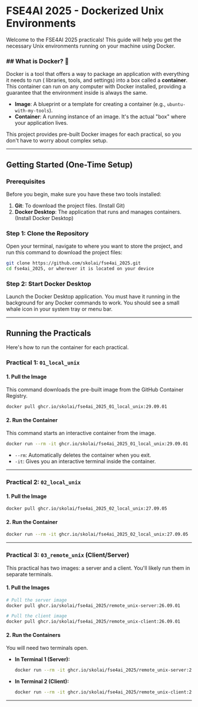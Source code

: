 # FSE4AI 2025 - Dockerized Unix Environments

Welcome to the FSE4AI 2025 practicals\! This guide will help you get the necessary Unix environments running on your machine using Docker.

### \#\# What is Docker? 🐳

Docker is a tool that offers a way to package an application with everything it needs to run ( libraries, tools, and settings) into a box called a **container**. This container can run on any computer with Docker installed, providing a guarantee that the environment inside is always the same.

  * **Image**: A blueprint or a template for creating a container (e.g., `ubuntu-with-my-tools`).
  * **Container**: A running instance of an image. It's the actual "box" where your application lives.

This project provides pre-built Docker images for each practical, so you don't have to worry about complex setup.

-----

## Getting Started (One-Time Setup)

### **Prerequisites**

Before you begin, make sure you have these two tools installed:

1.  **Git**: To download the project files. (Install Git)
2.  **Docker Desktop**: The application that runs and manages containers. (Install Docker Desktop)

### **Step 1: Clone the Repository**

Open your terminal, navigate to where you want to store the project, and run this command to download the project files:

```sh
git clone https://github.com/skolai/fse4ai_2025.git
cd fse4ai_2025, or wherever it is located on your device
```

### **Step 2: Start Docker Desktop**

Launch the Docker Desktop application. You must have it running in the background for any Docker commands to work. You should see a small whale icon in your system tray or menu bar.

-----

## Running the Practicals

Here's how to run the container for each practical.

### **Practical 1: `01_local_unix`**

#### 1\. Pull the Image

This command downloads the pre-built image from the GitHub Container Registry.

```sh
docker pull ghcr.io/skolai/fse4ai_2025_01_local_unix:29.09.01
```

#### 2\. Run the Container

This command starts an interactive container from the image.

```sh
docker run --rm -it ghcr.io/skolai/fse4ai_2025_01_local_unix:29.09.01
```

  * `--rm`: Automatically deletes the container when you exit.
  * `-it`: Gives you an interactive terminal inside the container.

-----

### **Practical 2: `02_local_unix`**

#### 1\. Pull the Image

```sh
docker pull ghcr.io/skolai/fse4ai_2025_02_local_unix:27.09.05
```

#### 2\. Run the Container

```sh
docker run --rm -it ghcr.io/skolai/fse4ai_2025_02_local_unix:27.09.05
```

-----

### **Practical 3: `03_remote_unix` (Client/Server)**

This practical has two images: a server and a client. You'll likely run them in separate terminals.

#### 1\. Pull the Images

```sh
# Pull the server image
docker pull ghcr.io/skolai/fse4ai_2025/remote_unix-server:26.09.01

# Pull the client image
docker pull ghcr.io/skolai/fse4ai_2025/remote_unix-client:26.09.01
```

#### 2\. Run the Containers

You will need two terminals open.

  * **In Terminal 1 (Server):**
    ```sh
    docker run --rm -it ghcr.io/skolai/fse4ai_2025/remote_unix-server:26.09.01
    ```
  * **In Terminal 2 (Client):**
    ```sh
    docker run --rm -it ghcr.io/skolai/fse4ai_2025/remote_unix-client:26.09.01
    ```

-----
